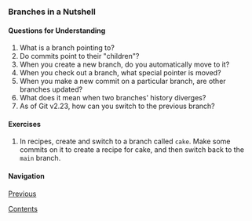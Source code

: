 ### Branches in a Nutshell

#### Questions for Understanding
1. What is a branch pointing to?
1. Do commits point to their "children"?
1. When you create a new branch, do you automatically move to it?
1. When you check out a branch, what special pointer is moved?
1. When you make a new commit on a particular branch, are other branches 
   updated?
1. What does it mean when two branches' history diverges?
1. As of Git v2.23, how can you switch to the previous branch?

#### Exercises
1. In recipes, create and switch to a branch called `cake`.
   Make some commits on it to create a recipe for cake, and then switch back
   to the `main` branch.

#### Navigation
[Previous][c2_7]

[Contents][c2]

[c2_7]: <../chapter1/chapter_2_1.md>
[c2]: <../pro_git_supplement.md>
